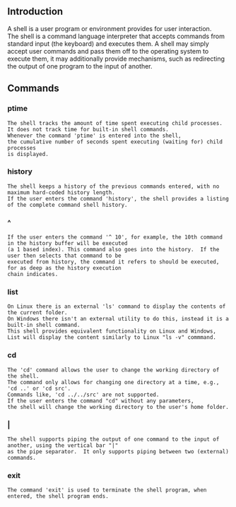 ## Introduction

A shell is a user program or environment provides for user interaction.  
The shell is a command language interpreter that accepts commands from 
standard input (the keyboard) and executes them. A shell may simply 
accept user commands and pass them off to the operating system to 
execute them, it may additionally provide mechanisms, such as redirecting
the output of one program to the input of another.

## Commands

### ptime

    The shell tracks the amount of time spent executing child processes. 
    It does not track time for built-in shell commands.  
    Whenever the command 'ptime' is entered into the shell, 
    the cumulative number of seconds spent executing (waiting for) child processes 
    is displayed.
    
### history

    The shell keeps a history of the previous commands entered, with no maximum hard-coded history length.
    If the user enters the command 'history', the shell provides a listing of the complete command shell history.
    
### ^ <number>
    
    If the user enters the command '^ 10', for example, the 10th command in the history buffer will be executed
    (a 1 based index). This command also goes into the history.  If the user then selects that command to be 
    executed from history, the command it refers to should be executed, for as deep as the history execution 
    chain indicates.

### list

    On Linux there is an external 'ls' command to display the contents of the current folder.  
    On Windows there isn't an external utility to do this, instead it is a built-in shell command.  
    This shell provides equivalent functionality on Linux and Windows, 
    List will display the content similarly to Linux "ls -v" commmand.

### cd

    The 'cd' command allows the user to change the working directory of the shell. 
    The command only allows for changing one directory at a time, e.g., 'cd ..' or 'cd src'.  
    Commands like, 'cd ../../src' are not supported. 
    If the user enters the command "cd" without any parameters, 
    the shell will change the working directory to the user's home folder.

### |

    The shell supports piping the output of one command to the input of another, using the vertical bar "|" 
    as the pipe separator.  It only supports piping between two (external) commands.

### exit

    The command 'exit' is used to terminate the shell program, when entered, the shell program ends.
